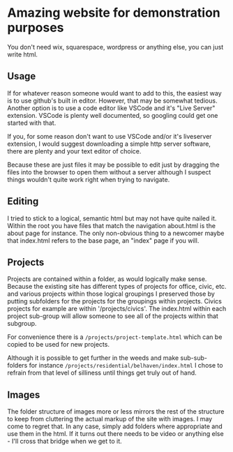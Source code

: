 # Amazing website for demonstration purposes

You don't need wix, squarespace, wordpress or anything else, you can just write html.

## Usage
If for whatever reason someone would want to add to this, the easiest way is to use github's built in editor. However, that may be somewhat tedious. Another option is to use a code editor like VSCode and it's "Live Server" extension. VSCode is plenty well documented, so googling could get one started with that. 

If you, for some reason don't want to use VSCode and/or it's liveserver extension, I would suggest downloading a simple http server software, there are plenty and your text editor of choice. 

Because these are just files it may be possible to edit just by dragging the files into the browser to open them without a server although I suspect things wouldn't quite work right when trying to navigate.

## Editing

I tried to stick to a logical, semantic html but may not have quite nailed it. Within the root you have files that match the navigation about.html is the about page for instance. The only non-obvious thing to a newcomer maybe that index.html refers to the base page, an "index" page if you will. 

## Projects

Projects are contained within a folder, as would logically make sense. Because the existing site has different types of projects for office, civic, etc. and various projects within those logical groupings I preserved those by putting subfolders for the projects for the groupings within projects. Civics projects for example are within '/projects/civics'. The index.html within each project sub-group will allow someone to see all of the projects within that subgroup.

For convenience there is a `/projects/project-template.html` which can be copied to be used for new projects.

Although it is possible to get further in the weeds and make sub-sub-folders for instance `/projects/residential/belhaven/index.html` I chose to refrain from that level of silliness until things get truly out of hand.

## Images

The folder structure of images more or less mirrors the rest of the structure to keep from cluttering the actual markup of the site with images. I may come to regret that. In any case, simply add folders where appropriate and use them in the html. If it turns out there needs to be video or anything else - I'll cross that bridge when we get to it.
